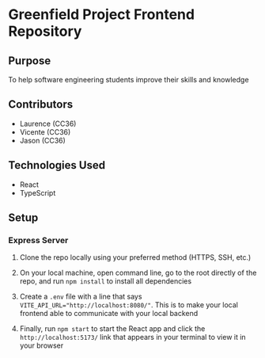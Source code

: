 # Greenfield Project Frontend Repository

## Purpose

To help software engineering students improve their skills and knowledge

## Contributors

- Laurence (CC36)
- Vicente (CC36)
- Jason (CC36)

## Technologies Used

- React
- TypeScript

## Setup
### Express Server

1. Clone the repo locally using your preferred method (HTTPS, SSH, etc.)

2. On your local machine, open command line, go to the root directly of the repo, and run `npm install` to install all dependencies

3. Create a `.env` file with a line that says `VITE_API_URL="http://localhost:8080/"`. This is to make your local frontend able to communicate with your local backend

4. Finally, run `npm start` to start the React app and click the `http://localhost:5173/` link that appears in your terminal to view it in your browser